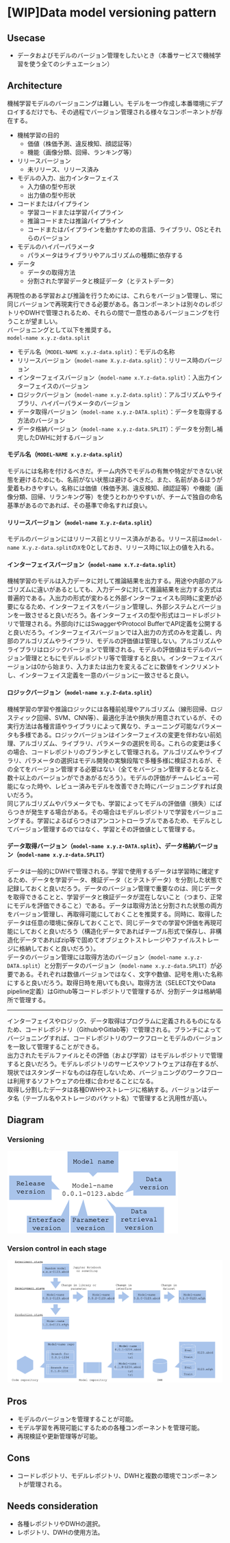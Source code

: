 # [WIP]Data model versioning pattern

## Usecase
- データおよびモデルのバージョン管理をしたいとき（本番サービスで機械学習を使う全てのシチュエーション）

## Architecture
機械学習モデルのバージョニングは難しい。モデルを一つ作成し本番環境にデプロイするだけでも、その過程でバージョン管理される様々なコンポーネントが存在する。

- 機械学習の目的
  - 価値（株価予測、違反検知、顔認証等）
  - 機能（画像分類、回帰、ランキング等）
- リリースバージョン
  - 未リリース、リリース済み
- モデルの入力、出力インターフェイス
  - 入力値の型や形状
  - 出力値の型や形状
- コードまたはパイプライン
  - 学習コードまたは学習パイプライン
  - 推論コードまたは推論パイプライン
  - コードまたはパイプラインを動かすための言語、ライブラリ、OSとそれらのバージョン
- モデルのハイパーパラメータ
  - パラメータはライブラリやアルゴリズムの種類に依存する
- データ
  - データの取得方法
  - 分割された学習データと検証データ（とテストデータ）

再現性のある学習および推論を行うためには、これらをバージョン管理し、常に同じバージョンで再現実行できる必要がある。各コンポーネントは別々のレポジトリやDWHで管理されるため、それらの間で一意性のあるバージョニングを行うことが望ましい。<br>
バージョニングとして以下を推奨する。<br>
`model-name x.y.z-data.split` 

- モデル名（`MODEL-NAME x.y.z-data.split`）：モデルの名称
- リリースバージョン（`model-name X.y.z-data.split`）：リリース時のバージョン
- インターフェイスバージョン（`model-name x.Y.z-data.split`）：入出力インターフェイスのバージョン
- ロジックバージョン（`model-name x.y.Z-data.split`）：アルゴリズムやライブラリ、ハイパーパラメータのバージョン
- データ取得バージョン（`model-name x.y.z-DATA.split`）：データを取得する方法のバージョン
- データ格納バージョン（`model-name x.y.z-data.SPLIT`）：データを分割し補完したDWHに対するバージョン

#### モデル名（`MODEL-NAME x.y.z-data.split`）
モデルには名称を付けるべきだ。チーム内外でモデルの有無や特定ができない状態を避けるためにも、名前がない状態は避けるべきだ。また、名前があるほうが愛着もわきやすい。名称には価値（株価予測、違反検知、顔認証等）や機能（画像分類、回帰、リランキング等）を使うとわかりやすいが、チームで独自の命名基準があるのであれば、その基準で命名すれば良い。<br>

#### リリースバージョン（`model-name X.y.z-data.split`）
モデルのバージョンにはリリース前とリリース済みがある。リリース前は`model-name X.y.z-data.split`の`X`を0としておき、リリース時に1以上の値を入れる。<br>

#### インターフェイスバージョン（`model-name x.Y.z-data.split`）
機械学習のモデルは入力データに対して推論結果を出力する。用途や内部のアルゴリズムに違いがあるとしても、入力データに対して推論結果を出力する方式は普遍的である。入出力の形式が変わると外部インターフェイスも同時に変更が必要になるため、インターフェイスをバージョン管理し、外部システムとバージョンを一致させると良いだろう。各インターフェイスの型や形式はコードレポジトリで管理される。外部向けにはSwaggerやProtocol BufferでAPI定義を公開すると良いだろう。インターフェイスバージョンでは入出力の方式のみを定義し、内部のアルゴリズムやライブラリ、モデルの評価値は管理しない。アルゴリズムやライブラリはロジックバージョンで管理される。モデルの評価値はモデルのバージョン管理とともにモデルレポジトリ等で管理すると良い。インターフェイスバージョンは0から始まり、入力または出力を変えるごとに数値をインクリメントし、インターフェイス定義を一意のバージョンに一致させると良い。

#### ロジックバージョン（`model-name x.y.Z-data.split`）
機械学習の学習や推論ロジックには各種前処理やアルゴリズム（線形回帰、ロジスティック回帰、SVM、CNN等）、最適化手法や損失が用意されているが、その実行方法は各種言語やライブラリによって異なり、チューニング可能なパラメータも多様である。ロジックバージョンはインターフェイスの変更を伴わない前処理、アルゴリズム、ライブラリ、パラメータの選択を司る。これらの変更は多くの場合、コードレポジトリのブランチとして管理される。アルゴリズムやライブラリ、パラメータの選択はモデル開発の実験段階で多種多様に検証されるが、その全てをバージョン管理する必要はない（全てをバージョン管理するとなると、数十以上のバージョンができあがるだろう）。モデルの評価がチームレビュー可能になった時や、レビュー済みモデルを改善できた時にバージョニングすれば良いだろう。<br>
同じアルゴリズムやパラメータでも、学習によってモデルの評価値（損失）にばらつきが発生する場合がある。その場合はモデルレポジトリで学習をバージョニングする。学習によるばらつきはアンコントローラブルであるため、モデルとしてバージョン管理するのではなく、学習とその評価値として管理する。

#### データ取得バージョン（`model-name x.y.z-DATA.split`）、データ格納バージョン（`model-name x.y.z-data.SPLIT`）
データは一般的にDWHで管理される。学習で使用するデータは学習時に確定するため、データを学習データ、検証データ（とテストデータ）を分割した状態で記録しておくと良いだろう。データのバージョン管理で重要なのは、同じデータを取得できることと、学習データと検証データが混在しないこと（つまり、正常にモデルを評価できること）である。データは取得方法と分割された状態の両方をバージョン管理し、再取得可能にしておくことを推奨する。同時に、取得したデータは任意の環境に保存しておくことで、同じデータでの学習や評価を再現可能にしておくと良いだろう（構造化データであればテーブル形式で保存し、非構造化データであればzip等で固めてオブジェクトストレージやファイルストレージに格納しておくと良いだろう）。<br>
データのバージョン管理には取得方法のバージョン（`model-name x.y.z-DATA.split`）と分割データのバージョン（`model-name x.y.z-data.SPLIT`）が必要である。それぞれは数値バージョンではなく、文字や数値、記号を用いた名称にすると良いだろう。取得日時を用いても良い。取得方法（SELECT文やData pipeline定義）はGithub等コードレポジトリで管理するが、分割データは格納場所で管理する。<br>

---

インターフェイスやロジック、データ取得はプログラムに定義されるものになるため、コードレポジトリ（GithubやGitlab等）で管理される。ブランチによってバージョニングすれば、コードレポジトリのワークフローとモデルのバージョンを一致して管理することができる。<br>
出力されたモデルファイルとその評価（および学習）はモデルレポジトリで管理すると良いだろう。モデルレポジトリのサービスやソフトウェアは存在するが、現状ではスタンダードなものは存在しないため、バージョニングのワークフローは利用するソフトウェアの仕様に合わせることになる。<br>
取得し分割したデータは各種DWHやストレージに格納する。バージョンはデータ名（テーブル名やストレージのバケット名）で管理すると汎用性が高い。


## Diagram
### Versioning
![diagram0](diagram0.png)

### Version control in each stage
![diagram1](diagram1.png)


## Pros
- モデルのバージョンを管理することが可能。
- モデル学習を再現可能にするための各種コンポーネントを管理可能。
- 再現検証や更新管理等が可能。

## Cons
- コードレポジトリ、モデルレポジトリ、DWHと複数の環境でコンポーネントが管理される。

## Needs consideration
- 各種レポジトリやDWHの選択。
- レポジトリ、DWHの使用方法。